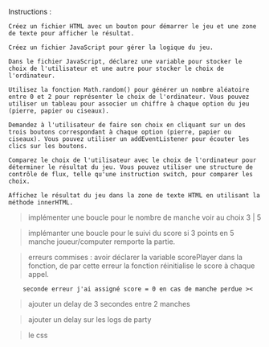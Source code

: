 Instructions :

    Créez un fichier HTML avec un bouton pour démarrer le jeu et une zone de texte pour afficher le résultat.

    Créez un fichier JavaScript pour gérer la logique du jeu.

    Dans le fichier JavaScript, déclarez une variable pour stocker le choix de l'utilisateur et une autre pour stocker le choix de l'ordinateur.

    Utilisez la fonction Math.random() pour générer un nombre aléatoire entre 0 et 2 pour représenter le choix de l'ordinateur. Vous pouvez utiliser un tableau pour associer un chiffre à chaque option du jeu (pierre, papier ou ciseaux).

    Demandez à l'utilisateur de faire son choix en cliquant sur un des trois boutons correspondant à chaque option (pierre, papier ou ciseaux). Vous pouvez utiliser un addEventListener pour écouter les clics sur les boutons.

    Comparez le choix de l'utilisateur avec le choix de l'ordinateur pour déterminer le résultat du jeu. Vous pouvez utiliser une structure de contrôle de flux, telle qu'une instruction switch, pour comparer les choix.

    Affichez le résultat du jeu dans la zone de texte HTML en utilisant la méthode innerHTML.


<!-- Reste à faire : -->

<!-- 01/03/23 -->


> implémenter une boucle pour le nombre de manche voir au choix 3 | 5

>implémanter une boucle pour le suivi du score
 si 3 points en 5 manche joueur/computer remporte la partie.

 >erreurs commises : 
        avoir déclarer la variable scorePlayer dans la fonction, de par cette erreur la fonction réinitialise le score à chaque appel.

        seconde erreur j'ai assigné score = 0 en cas de manche perdue ><

> ajouter un delay de 3 secondes entre 2 manches


> ajouter un delay sur les logs de party

> le css